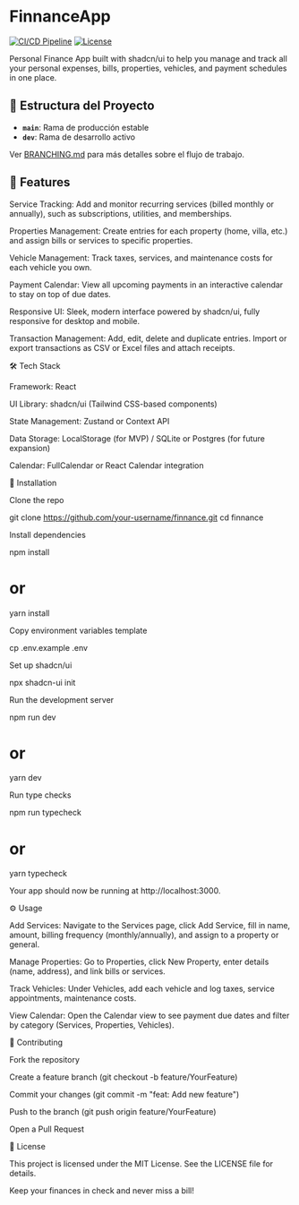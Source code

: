 # FinnanceApp

[![CI/CD Pipeline](https://github.com/atomic0supply/finnance/actions/workflows/ci.yml/badge.svg)](https://github.com/atomic0supply/finnance/actions/workflows/ci.yml)
[![License](https://img.shields.io/badge/license-MIT-blue.svg)](LICENSE)

Personal Finance App built with shadcn/ui to help you manage and track all your personal expenses, bills, properties, vehicles, and payment schedules in one place.

## 🌳 Estructura del Proyecto

- **`main`**: Rama de producción estable
- **`dev`**: Rama de desarrollo activo

Ver [BRANCHING.md](BRANCHING.md) para más detalles sobre el flujo de trabajo.

## 🚀 Features

Service Tracking: Add and monitor recurring services (billed monthly or annually), such as subscriptions, utilities, and memberships.

Properties Management: Create entries for each property (home, villa, etc.) and assign bills or services to specific properties.

Vehicle Management: Track taxes, services, and maintenance costs for each vehicle you own.

Payment Calendar: View all upcoming payments in an interactive calendar to stay on top of due dates.

Responsive UI: Sleek, modern interface powered by shadcn/ui, fully responsive for desktop and mobile.

Transaction Management: Add, edit, delete and duplicate entries. Import or export transactions as CSV or Excel files and attach receipts.

🛠️ Tech Stack

Framework: React

UI Library: shadcn/ui (Tailwind CSS-based components)

State Management: Zustand or Context API

Data Storage: LocalStorage (for MVP) / SQLite or Postgres (for future expansion)

Calendar: FullCalendar or React Calendar integration

💾 Installation

Clone the repo

git clone https://github.com/your-username/finnance.git
cd finnance

Install dependencies

npm install
# or
yarn install

Copy environment variables template

cp .env.example .env

Set up shadcn/ui

npx shadcn-ui init

Run the development server

npm run dev
# or
yarn dev

Run type checks

npm run typecheck
# or
yarn typecheck

Your app should now be running at http://localhost:3000.

⚙️ Usage

Add Services: Navigate to the Services page, click Add Service, fill in name, amount, billing frequency (monthly/annually), and assign to a property or general.

Manage Properties: Go to Properties, click New Property, enter details (name, address), and link bills or services.

Track Vehicles: Under Vehicles, add each vehicle and log taxes, service appointments, maintenance costs.

View Calendar: Open the Calendar view to see payment due dates and filter by category (Services, Properties, Vehicles).

🤝 Contributing

Fork the repository

Create a feature branch (git checkout -b feature/YourFeature)

Commit your changes (git commit -m "feat: Add new feature")

Push to the branch (git push origin feature/YourFeature)

Open a Pull Request

📄 License

This project is licensed under the MIT License. See the LICENSE file for details.

Keep your finances in check and never miss a bill!
